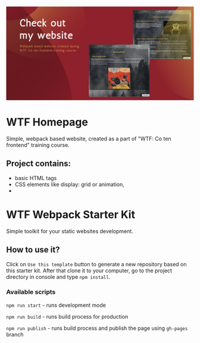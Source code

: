![cover](./src/assets/img/cover.jpg)

# WTF Homepage 

Simple, webpack based website, created as a part of "WTF: Co ten frontend" training course.

## Project contains:

* basic HTML tags 
* CSS elements like display: grid or animation,
* 

# WTF Webpack Starter Kit 

Simple toolkit for your static websites development.

## How to use it?

Click on `Use this template` button to generate a new repository based on this starter kit. After that clone it to your computer, go to the project directory in console and type `npm install`.

### Available scripts

`npm run start` - runs development mode

`npm run build` - runs build process for production

`npm run publish` - runs build process and publish the page using `gh-pages` branch

